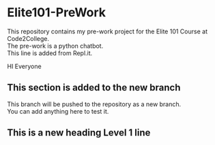 # Elite101-PreWork
This repository contains my pre-work project for the Elite 101 Course at Code2College.<br/>
The pre-work is a python chatbot.<br/>
This line is added from Repl.it.<br/>

HI Everyone

## This section is added to the new branch
This branch will be pushed to the repository as a new branch.<br/>
You can add anything here to test it.

## This is a new heading Level 1 line
